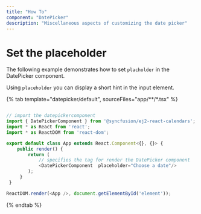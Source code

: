 ```yaml
---
title: "How To"
component: "DatePicker"
description: "Miscellaneous aspects of customizing the date picker"
---
```


# Set the placeholder

The following example demonstrates how to set `placholder` in the DatePicker component.

Using `placeholder` you can display a short hint in the input element.

{% tab template="datepicker/default", sourceFiles="app/**/*.tsx" %}

```typescript

// import the datepickercomponent
import { DatePickerComponent } from '@syncfusion/ej2-react-calendars';
import * as React from 'react';
import * as ReactDOM from 'react-dom';

export default class App extends React.Component<{}, {}> {
    public render() {
        return (
            // specifies the tag for render the DatePicker component
            <DatePickerComponent  placeholder="Choose a date"/>
        );
     }
 }

ReactDOM.render(<App />, document.getElementById('element'));

```

{% endtab %}